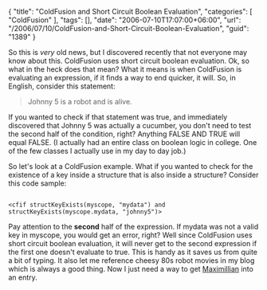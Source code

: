 {
	"title": "ColdFusion and Short Circuit Boolean Evaluation",
	"categories": [
		"ColdFusion"
	],
	"tags": [],
	"date": "2006-07-10T17:07:00+06:00",
	"url": "/2006/07/10/ColdFusion-and-Short-Circuit-Boolean-Evaluation",
	"guid": "1389"
}

So this is <i>very</i> old news, but I discovered recently that not everyone may know about this. ColdFusion uses short circuit boolean evaluation. Ok, so what in the heck does that mean? What it means is when ColdFusion is evaluating an expression, if it finds a way to end quicker, it will. So, in English, consider this statement:

<blockquote>
Johnny 5 is a robot and is alive.
</blockquote>
<!--more-->
If you wanted to check if that statement was true, and immediately discovered that Johnny 5 was actually a cucumber, you don't need to test the second half of the condition, right? Anything FALSE AND TRUE will equal FALSE. (I actually had an entire class on boolean logic in college. One of the few classes I actually use in my day to day job.) 

So let's look at a ColdFusion example. What if you wanted to check for the existence of a key inside a structure that is also inside a structure? Consider this code sample:

<code>
&lt;cfif structKeyExists(myscope, "mydata") and structKeyExists(myscope.mydata, "johnny5")&gt;
</code>

Pay attention to the <b>second</b> half of the expression. If mydata was not a valid key in myscope, you would get an error, right? Well since ColdFusion uses short circuit boolean evaluation, it will never get to the second expression if the first one doesn't evaluate to true. This is handy as it saves us from quite a bit of typing. It also let me reference cheesy 80s robot movies in my blog which is always a good thing. Now I just need a way to get <a href="http://en.wikipedia.org/wiki/Maximillian_(robot)">Maximillian</a> into an entry.
